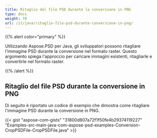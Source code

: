 ```yaml
---
title: Ritaglio del file PSD durante la conversione in PNG
type: docs
weight: 70
url: /it/java/ritaglio-file-psd-durante-conversione-in-png/
---
```


{{% alert color="primary" %}} 

Utilizzando Aspose.PSD per Java, gli sviluppatori possono ritagliare l'immagine PSD durante la conversione nel formato raster. Questo argomento spiega l'approccio per caricare immagini esistenti, ritagliarle e convertirle nel formato raster.

{{% /alert %}} 
## **Ritaglio del file PSD durante la conversione in PNG**
Di seguito è riportato un codice di esempio che dimostra come ritagliare l'immagine PSD durante la conversione in PNG.



{{< gist "aspose-com-gists" "31800d807a72f1f50fe4b29374119227" "Examples-src-main-java-com-aspose-psd-examples-Conversion-CropPSDFile-CropPSDFile.java" >}}




